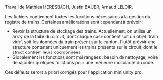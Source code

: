 Travail de Mathieu HERESBACH, Justin BAUER, Arnaud LELOIR.

Les fichiers contiennent toutes les fonctions nécessaires à la gestion du registre de trains. Certaines améliorations sont cependant à prévoir :
- Revoir la structure de stockage des trains. Actuellement, on utilise un array de la taille du circuit, dont chaque case contient soit un objet 'train vide', soit les données du train présent sur le canton. Plutôt prévoir une structure contenant uniquement les trains présents sur le circuit, dont le struct contient leurs coordonnées.
- Globalement les fonctions sont mal rangées : besoin de nettoyage, voire de rajouter quelques fonctions pour une meilleure modularité du code.

Ces défauts seront a priori corrigés pour l'application mini unity pro.